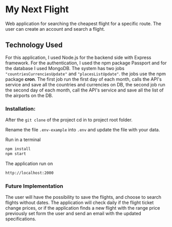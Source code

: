# My Next Flight

Web application for searching the cheapest flight for a specific route.
The user can create an account and search a flight. 

## Technology Used

For this application, I used Node.js for the backend side with Express framework. 
For the authentication, I used the npm package Passport and for the database I used MongoDB.
The system has two jobs `"countriesCurrenciesUpdate"` and `"placesListUpdate"`.
the jobs use the npm package **cron**. The first job run the first day of each month, calls 
the API's service and save all the countries and currencies on DB, the second job run the second day 
of each month, call the API's service and save all the list of the airports on the DB.

### Installation:
After the `git clone` of the project cd in to project root folder.

Rename the file `.env-example` into `.env` and update the file with your data.

Run in a terminal
```bash
npm install
npm start
```
The application run on
```bash
http://localhost:2000
```

### Future Implementation
The user will have the possibility to save the flights, and choose to search flights without dates.
The application will check daily if the flight ticket change prices, or if the application finds a new flight
with the range price previously set form the user and send an email with the updated specifications.